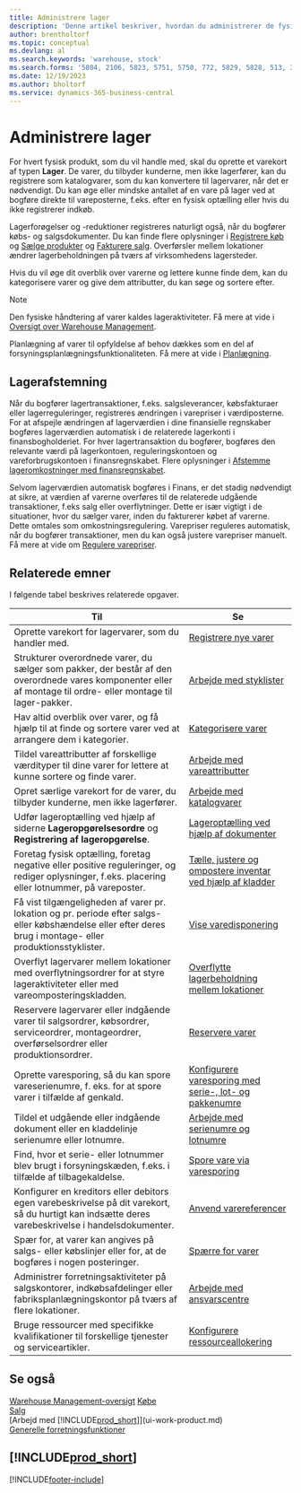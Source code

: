 ```yaml
---
title: Administrere lager
description: 'Denne artikel beskriver, hvordan du administrerer de fysiske produkter, som du handler i, ved at oprette et varekort.'
author: brentholtorf
ms.topic: conceptual
ms.devlang: al
ms.search.keywords: 'warehouse, stock'
ms.search.forms: '5804, 2106, 5823, 5751, 5750, 772, 5829, 5828, 513, 304, 40, 38, 167, 117, 5827, 9223, 158, 354, 9152, 286, 5754, 5402, 209, 297, 298, 99000782'
ms.date: 12/19/2023
ms.author: bholtorf
ms.service: dynamics-365-business-central
---
```


# <a name="manage-inventory"></a>Administrere lager

For hvert fysisk produkt, som du vil handle med, skal du oprette et varekort af typen **Lager**. De varer, du tilbyder kunderne, men ikke lagerfører, kan du registrere som katalogvarer, som du kan konvertere til lagervarer, når det er nødvendigt. Du kan øge eller mindske antallet af en vare på lager ved at bogføre direkte til vareposterne, f.eks. efter en fysisk optælling eller hvis du ikke registrerer indkøb.

Lagerforøgelser og -reduktioner registreres naturligt også, når du bogfører købs- og salgsdokumenter. Du kan finde flere oplysninger i [Registrere køb](purchasing-how-record-purchases.md) og [Sælge produkter](sales-how-sell-products.md) og [Fakturere salg](sales-how-invoice-sales.md). Overførsler mellem lokationer ændrer lagerbeholdningen på tværs af virksomhedens lagersteder.

Hvis du vil øge dit overblik over varerne og lettere kunne finde dem, kan du kategorisere varer og give dem attributter, du kan søge og sortere efter.

> [!NOTE]
> Den fysiske håndtering af varer kaldes lageraktiviteter. Få mere at vide i [Oversigt over Warehouse Management](design-details-warehouse-management.md).

Planlægning af varer til opfyldelse af behov dækkes som en del af forsyningsplanlægningsfunktionaliteten. Få mere at vide i [Planlægning](production-planning.md).  

## <a name="inventory-reconciliation"></a>Lagerafstemning

Når du bogfører lagertransaktioner, f.eks. salgsleverancer, købsfakturaer eller lagerreguleringer, registreres ændringen i varepriser i værdiposterne. For at afspejle ændringen af lagerværdien i dine finansielle regnskaber bogføres lagerværdien automatisk i de relaterede lagerkonti i finansbogholderiet. For hver lagertransaktion du bogfører, bogføres den relevante værdi på lagerkontoen, reguleringskontoen og vareforbrugskontoen i finansregnskabet. Flere oplysninger i [Afstemme lageromkostninger med finansregnskabet](finance-how-to-post-inventory-costs-to-the-general-ledger.md).

Selvom lagerværdien automatisk bogføres i Finans, er det stadig nødvendigt at sikre, at værdien af varerne overføres til de relaterede udgående transaktioner, f.eks salg eller overflytninger. Dette er især vigtigt i de situationer, hvor du sælger varer, inden du fakturerer købet af varerne. Dette omtales som omkostningsregulering. Varepriser reguleres automatisk, når du bogfører transaktioner, men du kan også justere varepriser manuelt. Få mere at vide om [Regulere varepriser](inventory-how-adjust-item-costs.md).  

## <a name="related-tasks"></a>Relaterede emner

I følgende tabel beskrives relaterede opgaver.

|Til |Se |
|---|----|
|Oprette varekort for lagervarer, som du handler med.|[Registrere nye varer](inventory-how-register-new-items.md)|
|Strukturer overordnede varer, du sælger som pakker, der består af den overordnede vares komponenter eller af montage til ordre- eller montage til lager-pakker.|[Arbejde med styklister](inventory-how-work-BOMs.md)|
|Hav altid overblik over varer, og få hjælp til at finde og sortere varer ved at arrangere dem i kategorier.|[Kategorisere varer](inventory-how-categorize-items.md)|
|Tildel vareattributter af forskellige værdityper til dine varer for lettere at kunne sortere og finde varer.|[Arbejde med vareattributter](inventory-how-work-item-attributes.md)|
|Opret særlige varekort for de varer, du tilbyder kunderne, men ikke lagerfører.|[Arbejde med katalogvarer](inventory-how-work-nonstock-items.md)|
|Udfør lageroptælling ved hjælp af siderne **Lageropgørelsesordre** og **Registrering af lageropgørelse**.|[Lageroptælling ved hjælp af dokumenter](inventory-how-count-inventory-with-documents.md)|
|Foretag fysisk optælling, foretag negative eller positive reguleringer, og rediger oplysninger, f.eks. placering eller lotnummer, på vareposter.|[Tælle, justere og ompostere inventar ved hjælp af kladder](inventory-how-count-adjust-reclassify.md)|
|Få vist tilgængeligheden af varer pr. lokation og pr. periode efter salgs- eller købshændelse eller efter deres brug i montage- eller produktionsstyklister.|[Vise varedisponering](inventory-how-availability-overview.md)|
|Overflyt lagervarer mellem lokationer med overflytningsordrer for at styre lageraktiviteter eller med vareomposteringskladden.|[Overflytte lagerbeholdning mellem lokationer](inventory-how-transfer-between-locations.md)|
|Reservere lagervarer eller indgående varer til salgsordrer, købsordrer, serviceordrer, montageordrer, overførselsordrer eller produktionsordrer.|[Reservere varer](inventory-how-to-reserve-items.md)|
|Oprette varesporing, så du kan spore vareserienumre, f. eks. for at spore varer i tilfælde af genkald.|[Konfigurere varesporing med serie-, lot- og pakkenumre](inventory-how-setup-item-tracking.md)|
|Tildel et udgående eller indgående dokument eller en kladdelinje serienumre eller lotnumre.|[Arbejde med serienumre og lotnumre](inventory-how-work-item-tracking.md)|
|Find, hvor et serie- eller lotnummer blev brugt i forsyningskæden, f.eks. i tilfælde af tilbagekaldelse.|[Spore vare via varesporing](inventory-how-to-trace-item-tracked-items.md)|
|Konfigurer en kreditors eller debitors egen varebeskrivelse på dit varekort, så du hurtigt kan indsætte deres varebeskrivelse i handelsdokumenter.|[Anvend varereferencer](inventory-how-use-item-cross-refs.md)|
|Spær for, at varer kan angives på salgs- eller købslinjer eller for, at de bogføres i nogen posteringer.|[Spærre for varer](inventory-how-block-items.md)|
|Administrer forretningsaktiviteter på salgskontorer, indkøbsafdelinger eller fabriksplanlægningskontor på tværs af flere lokationer.|[Arbejde med ansvarscentre](inventory-responsibility-centers.md)|
|Bruge ressourcer med specifikke kvalifikationer til forskellige tjenester og serviceartikler.|[Konfigurere ressourceallokering](service-how-setup-resource-allocation.md)|

## <a name="see-also"></a>Se også

[Warehouse Management-oversigt](design-details-warehouse-management.md)
[Købe](purchasing-manage-purchasing.md)  
[Salg](sales-manage-sales.md)  
[Arbejd med [!INCLUDE[prod_short](includes/prod_short.md)]](ui-work-product.md)  
[Generelle forretningsfunktioner](ui-across-business-areas.md)  

## [!INCLUDE[prod_short](includes/free_trial_md.md)]  

[!INCLUDE[footer-include](includes/footer-banner.md)]
